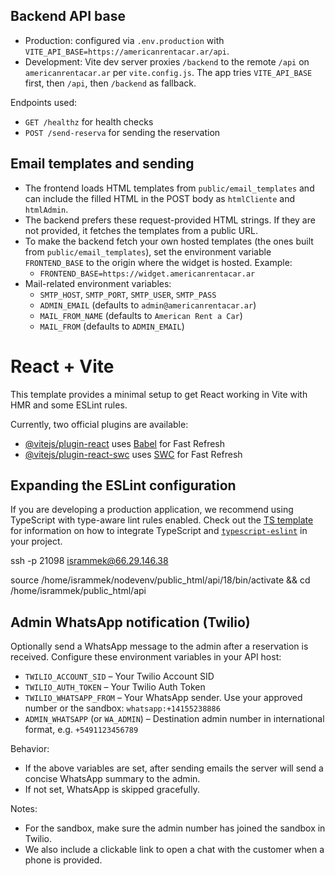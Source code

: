 ## Backend API base

- Production: configured via `.env.production` with `VITE_API_BASE=https://americanrentacar.ar/api`.
- Development: Vite dev server proxies `/backend` to the remote `/api` on `americanrentacar.ar` per `vite.config.js`. The app tries `VITE_API_BASE` first, then `/api`, then `/backend` as fallback.

Endpoints used:
- `GET /healthz` for health checks
- `POST /send-reserva` for sending the reservation

## Email templates and sending

- The frontend loads HTML templates from `public/email_templates` and can include the filled HTML in the POST body as `htmlCliente` and `htmlAdmin`.
- The backend prefers these request-provided HTML strings. If they are not provided, it fetches the templates from a public URL.
- To make the backend fetch your own hosted templates (the ones built from `public/email_templates`), set the environment variable `FRONTEND_BASE` to the origin where the widget is hosted. Example:
	- `FRONTEND_BASE=https://widget.americanrentacar.ar`
- Mail-related environment variables:
	- `SMTP_HOST`, `SMTP_PORT`, `SMTP_USER`, `SMTP_PASS`
	- `ADMIN_EMAIL` (defaults to `admin@americanrentacar.ar`)
	- `MAIL_FROM_NAME` (defaults to `American Rent a Car`)
	- `MAIL_FROM` (defaults to `ADMIN_EMAIL`)

# React + Vite

This template provides a minimal setup to get React working in Vite with HMR and some ESLint rules.

Currently, two official plugins are available:

- [@vitejs/plugin-react](https://github.com/vitejs/vite-plugin-react/blob/main/packages/plugin-react) uses [Babel](https://babeljs.io/) for Fast Refresh
- [@vitejs/plugin-react-swc](https://github.com/vitejs/vite-plugin-react/blob/main/packages/plugin-react-swc) uses [SWC](https://swc.rs/) for Fast Refresh

## Expanding the ESLint configuration

If you are developing a production application, we recommend using TypeScript with type-aware lint rules enabled. Check out the [TS template](https://github.com/vitejs/vite/tree/main/packages/create-vite/template-react-ts) for information on how to integrate TypeScript and [`typescript-eslint`](https://typescript-eslint.io) in your project.


ssh -p 21098 isrammek@66.29.146.38

source /home/isrammek/nodevenv/public_html/api/18/bin/activate && cd /home/isrammek/public_html/api

## Admin WhatsApp notification (Twilio)

Optionally send a WhatsApp message to the admin after a reservation is received. Configure these environment variables in your API host:

- `TWILIO_ACCOUNT_SID` – Your Twilio Account SID
- `TWILIO_AUTH_TOKEN` – Your Twilio Auth Token
- `TWILIO_WHATSAPP_FROM` – Your WhatsApp sender. Use your approved number or the sandbox: `whatsapp:+14155238886`
- `ADMIN_WHATSAPP` (or `WA_ADMIN`) – Destination admin number in international format, e.g. `+5491123456789`

Behavior:
- If the above variables are set, after sending emails the server will send a concise WhatsApp summary to the admin.
- If not set, WhatsApp is skipped gracefully.

Notes:
- For the sandbox, make sure the admin number has joined the sandbox in Twilio.
- We also include a clickable link to open a chat with the customer when a phone is provided.